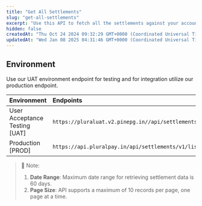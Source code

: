 ```yaml
---
title: "Get All Settlements"
slug: "get-all-settlements"
excerpt: "Use this API to fetch all the settlements against your account."
hidden: false
createdAt: "Thu Oct 24 2024 09:32:29 GMT+0000 (Coordinated Universal Time)"
updatedAt: "Wed Jan 08 2025 04:31:46 GMT+0000 (Coordinated Universal Time)"
---
```

## Environment

Use our UAT environment endpoint for testing and for integration utilize our production endpoint.

| Environment                   | Endpoints                                                 |
| :---------------------------- | :-------------------------------------------------------- |
| User Acceptance Testing [UAT] | `https://pluraluat.v2.pinepg.in//api/settlements/v1/list` |
| Production [PROD]             | `https://api.pluralpay.in/api/settlements/v1/list`        |

> 📘 Note:
> 
> 1. **Date Range**: Maximum date range for retrieving settlement data is 60 days.
> 2. **Page Size**: API supports a maximum of 10 records per page, one page at a time.
